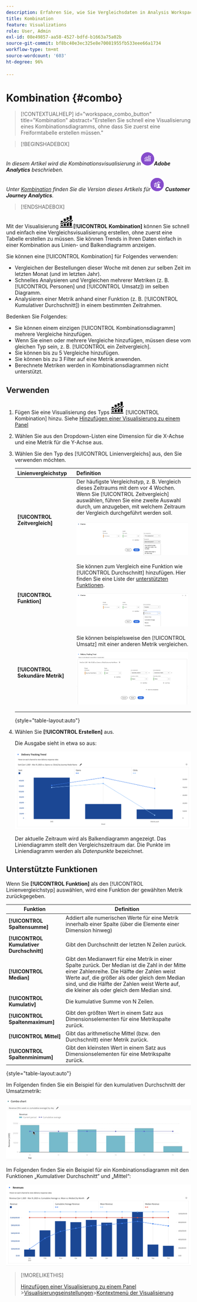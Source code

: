 ```yaml
---
description: Erfahren Sie, wie Sie Vergleichsdaten in Analysis Workspace visualisieren können, z. B. Vergleiche zum letzten Monat, letzten Jahr usw. erstellen.
title: Kombination
feature: Visualizations
role: User, Admin
exl-id: 08e49857-aa58-4527-bdfd-b1663a75a02b
source-git-commit: bf8bc40e3ec325e8e70081955fb533eee66a1734
workflow-type: tm+mt
source-wordcount: '603'
ht-degree: 96%

---
```


# Kombination {#combo}

<!-- markdownlint-disable MD034 -->

>[!CONTEXTUALHELP]
>id="workspace_combo_button"
>title="Kombination"
>abstract="Erstellen Sie schnell eine Visualisierung eines Kombinationsdiagramms, ohne dass Sie zuerst eine Freiformtabelle erstellen müssen."

<!-- markdownlint-enable MD034 -->


>[!BEGINSHADEBOX]

_In diesem Artikel wird die Kombinationsvisualisierung in_![AdobeAnalytics](/help/assets/icons/AdobeAnalytics.svg) _&#x200B;**Adobe Analytics** beschrieben._

_Unter [Kombination](https://experienceleague.adobe.com/de/docs/analytics-platform/using/cja-workspace/visualizations/combo-charts) finden Sie die Version dieses Artikels für_![CustomerJourneyAnalytics](/help/assets/icons/CustomerJourneyAnalytics.svg) _&#x200B;**Customer Journey Analytics**._

>[!ENDSHADEBOX]


Mit der Visualisierung ![Kombinationsdiagramm](/help/assets/icons/ComboChart.svg)**[!UICONTROL Kombination]** können Sie schnell und einfach eine Vergleichsvisualisierung erstellen, ohne zuerst eine Tabelle erstellen zu müssen. Sie können Trends in Ihren Daten einfach in einer Kombination aus Linien- und Balkendiagramm anzeigen.

Sie können eine [!UICONTROL Kombination] für Folgendes verwenden:

* Vergleichen der Bestellungen dieser Woche mit denen zur selben Zeit im letzten Monat (und im letzten Jahr).
* Schnelles Analysieren und Vergleichen mehrerer Metriken (z. B. [!UICONTROL Personen] und [!UICONTROL Umsatz]) im selben Diagramm.
* Analysieren einer Metrik anhand einer Funktion (z. B. [!UICONTROL Kumulativer Durchschnitt]) in einem bestimmten Zeitrahmen.

Bedenken Sie Folgendes:

* Sie können einem einzigen [!UICONTROL Kombinationsdiagramm] mehrere Vergleiche hinzufügen.
* Wenn Sie einen oder mehrere Vergleiche hinzufügen, müssen diese vom gleichen Typ sein, z. B. [!UICONTROL ein Zeitvergleich].
* Sie können bis zu 5 Vergleiche hinzufügen.
* Sie können bis zu 3 Filter auf eine Metrik anwenden.
* Berechnete Metriken werden in Kombinationsdiagrammen nicht unterstützt.

## Verwenden

1. Fügen Sie eine Visualisierung des Typs ![Comment](/help/assets/icons/ComboChart.svg) [!UICONTROL Kombination] hinzu. Siehe [Hinzufügen einer Visualisierung zu einem Panel](freeform-analysis-visualizations.md#add-visualizations-to-a-panel)

1. Wählen Sie aus den Dropdown-Listen eine Dimension für die X-Achse und eine Metrik für die Y-Achse aus.

1. Wählen Sie den Typ des [!UICONTROL Linienvergleichs] aus, den Sie verwenden möchten.

   | Linienvergleichstyp | Definition |
   | --- | --- |
   | **[!UICONTROL Zeitvergleich]** | Der häufigste Vergleichstyp, z. B. Vergleich dieses Zeitraums mit dem vor 4 Wochen. Wenn Sie [!UICONTROL Zeitvergleich] auswählen, führen Sie eine zweite Auswahl durch, um anzugeben, mit welchem Zeitraum der Vergleich durchgeführt werden soll.<p>![Linienvergleich mit ausgewähltem Zeitraum und sekundärem Auswahlfeld für Zeitraum.](assets/combo-time-period.png) |
   | **[!UICONTROL Funktion]** | Sie können zum Vergleich eine Funktion wie [!UICONTROL Durchschnitt] hinzufügen. Hier finden Sie eine Liste der [unterstützten Funktionen](#supported-functions).<p>![Dropdown-Menü Linienvergleich mit ausgewählten Funktionen und einer Liste der verfügbaren unterstützten Funktionen.](assets/combo-functions.png) |
   | **[!UICONTROL Sekundäre Metrik]** | Sie können beispielsweise den [!UICONTROL Umsatz] mit einer anderen Metrik vergleichen.<p>![Ein Kombinationsdiagramm, in dem zwei Metriken verglichen werden.](assets/combo-2metrics-settings.png) |

   {style="table-layout:auto"}

1. Wählen Sie **[!UICONTROL Erstellen]** aus.

   Die Ausgabe sieht in etwa so aus:

   ![Ein Kombinationsdiagramm, das den aktuellen Zeitraum in einem Balkendiagramm und den Vergleichszeitraum in einem Liniendiagramm anzeigt ](assets/combo-output.png)

   Der aktuelle Zeitraum wird als Balkendiagramm angezeigt. Das Liniendiagramm stellt den Vergleichszeitraum dar. Die Punkte im Liniendiagramm werden als *Datenpunkte* bezeichnet.

## Unterstützte Funktionen

Wenn Sie **[!UICONTROL Funktion]** als den [!UICONTROL Linienvergleichstyp] auswählen, wird eine Funktion der gewählten Metrik zurückgegeben.

| Funktion | Definition |
| --- | --- |
| **[!UICONTROL Spaltensumme]** | Addiert alle numerischen Werte für eine Metrik innerhalb einer Spalte (über die Elemente einer Dimension hinweg) |
| **[!UICONTROL Kumulativer Durchschnitt]** | Gibt den Durchschnitt der letzten N Zeilen zurück. |
| **[!UICONTROL Median]** | Gibt den Medianwert für eine Metrik in einer Spalte zurück. Der Median ist die Zahl in der Mitte einer Zahlenreihe. Die Hälfte der Zahlen weist Werte auf, die größer als oder gleich dem Median sind, und die Hälfte der Zahlen weist Werte auf, die kleiner als oder gleich dem Median sind. |
| **[!UICONTROL Kumulativ]** | Die kumulative Summe von N Zeilen. |
| **[!UICONTROL Spaltenmaximum]** | Gibt den größten Wert in einem Satz aus Dimensionselementen für eine Metrikspalte zurück. |
| **[!UICONTROL Mittel]** | Gibt das arithmetische Mittel (bzw. den Durchschnitt) einer Metrik zurück. |
| **[!UICONTROL Spaltenminimum]** | Gibt den kleinsten Wert in einem Satz aus Dimensionselementen für eine Metrikspalte zurück. |

{style="table-layout:auto"}

Im Folgenden finden Sie ein Beispiel für den kumulativen Durchschnitt der Umsatzmetrik:

![Ein Kombinationsdiagramm, das den kumulativen Durchschnitt anzeigt](assets/combo-cumul-avg.png)

Im Folgenden finden Sie ein Beispiel für ein Kombinationsdiagramm mit den Funktionen „Kumulativer Durchschnitt“ und „Mittel“:

![Ein Kombinationsdiagramm, das sowohl die Funktion Kumulativer Durchschnitt als auch die Funktion Median anzeigt.](assets/combo-three-functions.png)

>[!MORELIKETHIS]
>
>[Hinzufügen einer Visualisierung zu einem Panel](/help/analyze/analysis-workspace/visualizations/freeform-analysis-visualizations.md#add-visualizations-to-a-panel)
>&#x200B;>[Visualisierungseinstellungen](/help/analyze/analysis-workspace/visualizations/freeform-analysis-visualizations.md#settings)
>&#x200B;>[Kontextmenü der Visualisierung](/help/analyze/analysis-workspace/visualizations/freeform-analysis-visualizations.md#context-menu)
>
